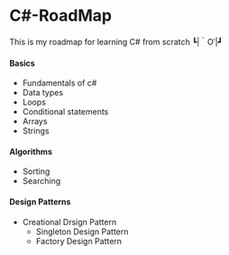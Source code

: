# C#-RoadMap
This is my roadmap for learning C# from scratch ┗|｀O′|┛

<h4>Basics</h4>
<ul>
  <li>Fundamentals of c#</li>
  <li>Data types</li>
  <li>Loops</li>
  <li>Conditional statements</li>
  <li>Arrays</li>
  <li>Strings</li>
</ul>
<h4>Algorithms</h4>
<ul>
  <li>Sorting</li>
  <li>Searching</li>
</ul>
<h4>Design Patterns</h4>
<ul>
   <li>Creational Drsign Pattern
    <ul>
      <li>Singleton Design Pattern</li>
      <li>Factory Design Pattern</li>
    </ul>
  </li>  
</ul>
